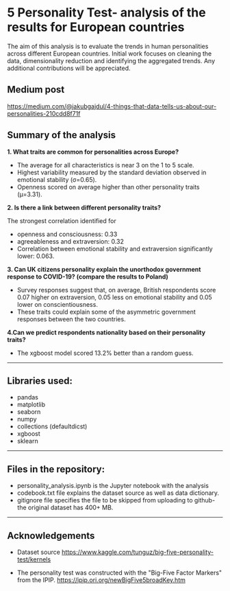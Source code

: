# 5 Personality Test- analysis of the results for European countries

The aim of this analysis is to evaluate the trends in human personalities across different European countries.
Initial work focuses on cleaning the data, dimensionality reduction and identifying the aggregated trends. 
Any additional contributions will be appreciated.

## Medium post
https://medium.com/@jakubgajdul/4-things-that-data-tells-us-about-our-personalities-210cdd8f71f

## Summary of the analysis

**1. What traits are common for personalities across Europe?**
* The average for all characteristics is near 3 on the 1 to 5 scale.
* Highest variability measured by the standard deviation observed in emotional stability (σ=0.65).
* Openness scored on average higher than other personality traits (μ=3.31).

**2. Is there a link between different personality traits?**

The strongest correlation identified for 
* openness and consciousness: 0.33
* agreeableness and extraversion: 0.32
* Correlation between emotional stability and extraversion significantly lower: 0.063.

**3. Can UK citizens personality explain the unorthodox government response to COVID-19? (compare the results to Poland)**
* Survey responses suggest that, on average, British respondents score 0.07 higher on extraversion, 0.05 less on emotional stability and 0.05 lower on conscientiousness. 
* These traits could explain some of the asymmetric government responses between the two countries.

**4.Can we predict respondents nationality based on their personality traits?**
* The xgboost model scored 13.2% better than a random guess.

------
## Libraries used:
* pandas
* matplotlib
* seaborn
* numpy
* collections (defaultdicst)
* xgboost
* sklearn
------
## Files in the repository:
* personality_analysis.ipynb is the Jupyter notebook with the analysis
* codebook.txt file explains the dataset source as well as data dictionary.
* gitignore file specifies the file to be skipped from uploading to github- the original dataset has 400+ MB.
------
## Acknowledgements
* Dataset source https://www.kaggle.com/tunguz/big-five-personality-test/kernels

* The personality test was constructed with the "Big-Five Factor Markers" from the IPIP. https://ipip.ori.org/newBigFive5broadKey.htm
